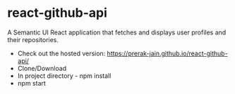 # react-github-api
A Semantic UI React application that fetches and displays user profiles and their repositories.

* Check out the hosted version: https://prerak-jain.github.io/react-github-api/
* Clone/Download
* In project directory - npm install
* npm start
